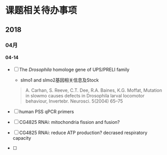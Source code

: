# 课题相关待办事项

## 2018 

### 04月

#### 04-14

- [ ] The *Drosophila* homologe gene of UPS/PRELI family
    
    - slmo1 and slmo2基因相关信息及Stock
    > A. Carhan, S. Reeve, C.T. Dee, R.A. Baines, K.G. Moffat, Mutation in slowmo causes defects in Drosophila larval locomotor behaviour, Invertebr. Neurosci. 5(2004) 65–75

- [ ] human PSS qPCR primers

- [ ] CG4825 RNAi: mitochondria fission and fusion?

- [ ] CG4825 RNAi: reduce ATP production? decrased respiratory capacity
- [ ] 